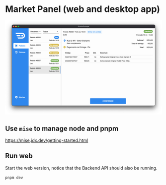 # Market Panel (web and desktop app)

![screenshot of app](/docs/screenshot.png)

## Use `mise` to manage node and pnpm

<https://mise.jdx.dev/getting-started.html>

## Run web

Start the web version, notice that the Backend API should also be running.

```sh
pnpm dev
```
